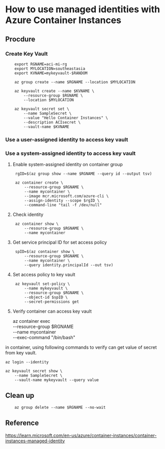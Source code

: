 # How to use managed identities with Azure Container Instances

## Procdure

### Create Key Vault

        export RGNAME=aci-mi-rg
        export MYLOCATION=southeastasia
        export KVNAME=mykeyvault-$RANDOM

        az group create --name $RGNAME --location $MYLOCATION

        az keyvault create --name $KVNAME \
            --resource-group $RGNAME \
            --location $MYLOCATION

        az keyvault secret set \
            --name SampleSecret \
            --value "Hello Container Instances" \
            --description ACIsecret \
            --vault-name $KVNAME

### Use a user-assigned identity to access key vault

### Use a system-assigned identity to access key vault

1. Enable system-assigned identity on container group

        rgID=$(az group show --name $RGNAME --query id --output tsv)

        az container create \
            --resource-group $RGNAME \
            --name mycontainer \
            --image mcr.microsoft.com/azure-cli \
            --assign-identity --scope $rgID \
            --command-line "tail -f /dev/null"

2. Check identity

        az container show \
            --resource-group $RGNAME \
            --name mycontainer


3. Get service principal ID for set access policy

        spID=$(az container show \
            --resource-group $RGNAME \
            --name mycontainer \
            --query identity.principalId --out tsv)

4. Set access policy to key vault

        az keyvault set-policy \
            --name mykeyvault \
            --resource-group $RGNAME \
            --object-id $spID \
            --secret-permissions get

5. Verify container can access key vault

    az container exec \
        --resource-group $RGNAME \
        --name mycontainer \
        --exec-command "/bin/bash"

in container, using following commands to verify can get value of secret from key vault.

    az login --identity

    az keyvault secret show \
        --name SampleSecret \
        --vault-name mykeyvault --query value


## Clean up

        az group delete --name $RGNAME --no-wait

## Reference

https://learn.microsoft.com/en-us/azure/container-instances/container-instances-managed-identity
